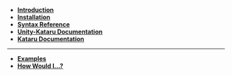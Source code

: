 - **[Introduction](introduction.md)**
- **[Installation](installation.md)**
- **[Syntax Reference](syntax.md)**
- **[Unity-Kataru Documentation](documentation/unity.md)**
- **[Kataru Documentation](documentation/kataru.md)**
---
- **[Examples](examples.md)** 
- **[How Would I...?](howwouldi.md)** 